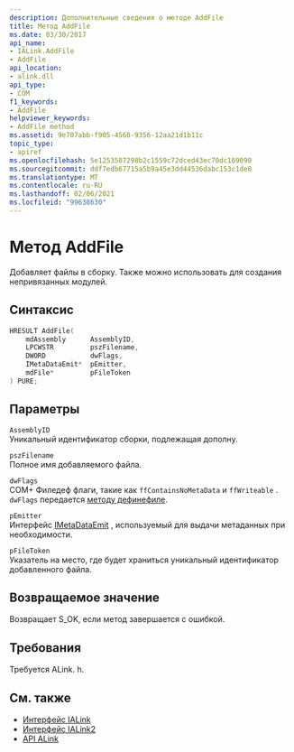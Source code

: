 ```yaml
---
description: Дополнительные сведения о методе AddFile
title: Метод AddFile
ms.date: 03/30/2017
api_name:
- IALink.AddFile
- AddFile
api_location:
- alink.dll
api_type:
- COM
f1_keywords:
- AddFile
helpviewer_keywords:
- AddFile method
ms.assetid: 9e707abb-f905-4568-9356-12aa21d1b11c
topic_type:
- apiref
ms.openlocfilehash: 5e1253587298b2c1559c72dced43ec70dc169090
ms.sourcegitcommit: ddf7edb67715a5b9a45e3dd44536dabc153c1de0
ms.translationtype: MT
ms.contentlocale: ru-RU
ms.lasthandoff: 02/06/2021
ms.locfileid: "99638630"
---
```

# <a name="addfile-method"></a>Метод AddFile

Добавляет файлы в сборку. Также можно использовать для создания непривязанных модулей.  
  
## <a name="syntax"></a>Синтаксис  
  
```cpp  
HRESULT AddFile(  
    mdAssembly      AssemblyID,  
    LPCWSTR         pszFilename,  
    DWORD           dwFlags,  
    IMetaDataEmit*  pEmitter,  
    mdFile*         pFileToken  
) PURE;  
```  
  
## <a name="parameters"></a>Параметры  

 `AssemblyID`  
 Уникальный идентификатор сборки, подлежащая дополну.  
  
 `pszFilename`  
 Полное имя добавляемого файла.  
  
 `dwFlags`  
 COM+ Филедеф флаги, такие как `ffContainsNoMetaData` и `ffWriteable` . `dwFlags` передается [методу дефинефиле](../metadata/imetadataassemblyemit-definefile-method.md).  
  
 `pEmitter`  
 Интерфейс [IMetaDataEmit](../metadata/imetadataemit-interface.md) , используемый для выдачи метаданных при необходимости.  
  
 `pFileToken`  
 Указатель на место, где будет храниться уникальный идентификатор добавленного файла.  
  
## <a name="return-value"></a>Возвращаемое значение  

 Возвращает S_OK, если метод завершается с ошибкой.  
  
## <a name="requirements"></a>Требования  

 Требуется ALink. h.  
  
## <a name="see-also"></a>См. также

- [Интерфейс IALink](ialink-interface.md)
- [Интерфейс IALink2](ialink2-interface.md)
- [API ALink](index.md)

